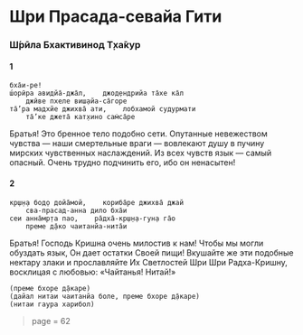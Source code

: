 # Шри Прасада-севайа Гити

### Ш́рӣла Бхактивинод Т̣ха̄кур

#### 1

    бха̄и-ре!
    ш́орӣра авидйа̄-джа̄л,    джод̣ендрийа та̄хе ка̄л
        джӣве пхеле виш̣айа-са̄горе
    та̄’ра мадхйе джихва̄ ати,    лобхамой судурмати
        та̄’ке джета̄ кат̣хино сам̇са̄ре

Братья! Это бренное тело подобно сети. Опутанные невежеством чувства — наши смертельные враги — вовлекают душу в пучину мирских чувственных наслаждений. Из всех чувств язык — самый опасный. Очень трудно подчинить его, ибо он ненасытен!

#### 2

    кр̣ш̣н̣а бод̣о дойа̄мой,    кориба̄ре джихва̄ джай
        сва-прасад-анна дило бха̄и
    сеи анна̄мр̣та пао,    ра̄дха̄-кр̣ш̣н̣а-гун̣а га̄о
        преме д̣а̄ко чаитанйа-нита̄и

Братья! Господь Кришна очень милостив к нам! Чтобы мы могли обуздать язык, Он дает остатки Своей пищи! Вкушайте же эти подобные нектару злаки и прославляйте Их Светлостей Шри Шри Радха-Кришну, восклицая с любовью: «Чайтанья! Нитай!»

    (преме бхоре д̣а̄каре)
    (дайал нитаи чаитанйа боле, преме бхоре д̣а̄каре)
    (нитаи гаура харибол)


> page = 62